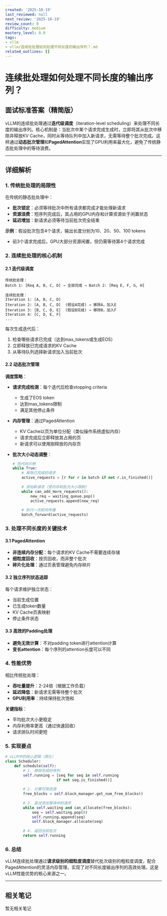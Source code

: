 ```yaml
---
created: '2025-10-19'
last_reviewed: null
next_review: '2025-10-19'
review_count: 0
difficulty: medium
mastery_level: 0.0
tags:
- vllm
- vllm/连续批处理如何处理不同长度的输出序列？.md
related_outlines: []
---
```

# 连续批处理如何处理不同长度的输出序列？

## 面试标准答案（精简版）

vLLM的连续批处理通过**迭代级调度**（iteration-level scheduling）来处理不同长度的输出序列。核心机制是：当批次中某个请求完成生成时，立即将其从批次中移除并释放KV Cache，同时从等待队列中加入新请求，无需等待整个批次完成。这样通过**动态批次管理**和**PagedAttention**实现了GPU利用率最大化，避免了传统静态批处理中的等待浪费。

---

## 详细解析

### 1. 传统批处理的局限性

在传统的静态批处理中：
- **批次锁定**：必须等待批次中所有请求都完成才能处理新请求
- **资源浪费**：短序列完成后，其占用的GPU内存和计算资源处于闲置状态
- **延迟增加**：新请求必须等待当前批次完全结束

**示例**：假设批次包含4个请求，输出长度分别为10、20、50、100 tokens
- 前3个请求完成后，GPU大部分资源闲置，但仍需等待第4个请求完成

### 2. 连续批处理的核心机制

#### 2.1 迭代级调度
```
传统批处理：
Batch 1: [Req A, B, C, D] → 全部完成 → Batch 2: [Req E, F, G, H]

连续批处理：
Iteration 1: [A, B, C, D]
Iteration 2: [A, B, C, D]  (假设A完成) → 移除A，加入E
Iteration 3: [B, C, D, E]  (假设B完成) → 移除B，加入F
Iteration 4: [C, D, E, F]
...
```

每次生成迭代后：
1. 检查哪些请求已完成（达到max_tokens或生成EOS）
2. 立即释放已完成请求的KV Cache
3. 从等待队列选择新请求加入当前批次

#### 2.2 动态批次管理

**调度策略**：
- **请求完成检测**：每个迭代后检查stopping criteria
  - 生成了EOS token
  - 达到max_tokens限制
  - 满足其他停止条件
  
- **内存管理**：通过PagedAttention
  - KV Cache以页为单位分配（类似操作系统虚拟内存）
  - 请求完成后立即释放其占用的页
  - 新请求可以使用刚释放的内存页

- **批次大小动态调整**：
  ```python
  # 伪代码示例
  while True:
      # 移除已完成的请求
      active_requests = [r for r in batch if not r.is_finished()]
      
      # 添加新请求（受内存和批次大小限制）
      while can_add_more_requests():
          new_req = waiting_queue.pop()
          active_requests.append(new_req)
      
      # 执行一次前向传播
      batch_forward(active_requests)
  ```

### 3. 处理不同长度的关键技术

#### 3.1 PagedAttention
- **非连续内存分配**：每个请求的KV Cache不需要连续存储
- **细粒度回收**：按页回收，而非整个批次
- **碎片化处理**：通过页表管理避免内存碎片

#### 3.2 独立序列状态追踪
每个请求维护独立状态：
- 当前生成位置
- 已生成token数量
- KV Cache页表映射
- 停止条件状态

#### 3.3 高效的Padding处理
- **避免无效计算**：不对padding token进行attention计算
- **变长attention**：每个序列的attention长度可以不同

### 4. 性能优势

相比传统批处理：
- **吞吐量提升**：2-24倍（根据工作负载）
- **延迟降低**：新请求无需等待整个批次
- **GPU利用率**：持续保持批次饱和

**关键指标**：
- 平均批次大小更稳定
- 内存利用率更高（通过快速回收）
- 请求排队时间更短

### 5. 实现要点

```python
# vLLM中的核心逻辑（简化）
class Scheduler:
    def schedule(self):
        # 1. 移除完成的序列
        self.running = [seq for seq in self.running 
                       if not seq.is_finished()]
        
        # 2. 计算可用资源
        free_blocks = self.block_manager.get_num_free_blocks()
        
        # 3. 尝试添加等待中的请求
        while self.waiting and can_allocate(free_blocks):
            seq = self.waiting.pop(0)
            self.running.append(seq)
            self.block_manager.allocate(seq)
        
        # 4. 返回当前批次
        return self.running
```

### 6. 总结

vLLM连续批处理通过**请求级别的细粒度调度**替代批次级别的粗粒度调度，配合PagedAttention的灵活内存管理，实现了对不同长度输出序列的高效处理。这是vLLM性能优势的核心来源之一。


---

## 相关笔记
<!-- 自动生成 -->

暂无相关笔记


